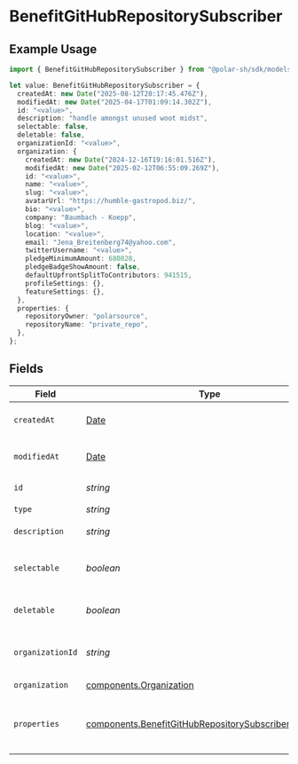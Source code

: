 # BenefitGitHubRepositorySubscriber

## Example Usage

```typescript
import { BenefitGitHubRepositorySubscriber } from "@polar-sh/sdk/models/components";

let value: BenefitGitHubRepositorySubscriber = {
  createdAt: new Date("2025-08-12T20:17:45.476Z"),
  modifiedAt: new Date("2025-04-17T01:09:14.302Z"),
  id: "<value>",
  description: "handle amongst unused woot midst",
  selectable: false,
  deletable: false,
  organizationId: "<value>",
  organization: {
    createdAt: new Date("2024-12-16T19:16:01.516Z"),
    modifiedAt: new Date("2025-02-12T06:55:09.269Z"),
    id: "<value>",
    name: "<value>",
    slug: "<value>",
    avatarUrl: "https://humble-gastropod.biz/",
    bio: "<value>",
    company: "Baumbach - Koepp",
    blog: "<value>",
    location: "<value>",
    email: "Jena_Breitenberg74@yahoo.com",
    twitterUsername: "<value>",
    pledgeMinimumAmount: 680028,
    pledgeBadgeShowAmount: false,
    defaultUpfrontSplitToContributors: 941515,
    profileSettings: {},
    featureSettings: {},
  },
  properties: {
    repositoryOwner: "polarsource",
    repositoryName: "private_repo",
  },
};
```

## Fields

| Field                                                                                                                            | Type                                                                                                                             | Required                                                                                                                         | Description                                                                                                                      |
| -------------------------------------------------------------------------------------------------------------------------------- | -------------------------------------------------------------------------------------------------------------------------------- | -------------------------------------------------------------------------------------------------------------------------------- | -------------------------------------------------------------------------------------------------------------------------------- |
| `createdAt`                                                                                                                      | [Date](https://developer.mozilla.org/en-US/docs/Web/JavaScript/Reference/Global_Objects/Date)                                    | :heavy_check_mark:                                                                                                               | Creation timestamp of the object.                                                                                                |
| `modifiedAt`                                                                                                                     | [Date](https://developer.mozilla.org/en-US/docs/Web/JavaScript/Reference/Global_Objects/Date)                                    | :heavy_check_mark:                                                                                                               | Last modification timestamp of the object.                                                                                       |
| `id`                                                                                                                             | *string*                                                                                                                         | :heavy_check_mark:                                                                                                               | The ID of the benefit.                                                                                                           |
| `type`                                                                                                                           | *string*                                                                                                                         | :heavy_check_mark:                                                                                                               | N/A                                                                                                                              |
| `description`                                                                                                                    | *string*                                                                                                                         | :heavy_check_mark:                                                                                                               | The description of the benefit.                                                                                                  |
| `selectable`                                                                                                                     | *boolean*                                                                                                                        | :heavy_check_mark:                                                                                                               | Whether the benefit is selectable when creating a product.                                                                       |
| `deletable`                                                                                                                      | *boolean*                                                                                                                        | :heavy_check_mark:                                                                                                               | Whether the benefit is deletable.                                                                                                |
| `organizationId`                                                                                                                 | *string*                                                                                                                         | :heavy_check_mark:                                                                                                               | The ID of the organization owning the benefit.                                                                                   |
| `organization`                                                                                                                   | [components.Organization](../../models/components/organization.md)                                                               | :heavy_check_mark:                                                                                                               | N/A                                                                                                                              |
| `properties`                                                                                                                     | [components.BenefitGitHubRepositorySubscriberProperties](../../models/components/benefitgithubrepositorysubscriberproperties.md) | :heavy_check_mark:                                                                                                               | Properties available to subscribers for a benefit of type `github_repository`.                                                   |